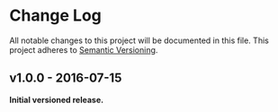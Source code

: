 # Change Log

All notable changes to this project will be documented in this file. This project adheres to [Semantic Versioning](http://semver.org/).


## v1.0.0 - 2016-07-15

**Initial versioned release.**

